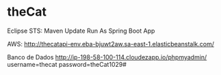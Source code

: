 # theCat

Eclipse STS:
Maven Update
Run As
	Spring Boot App
	
AWS:
http://thecatapi-env.eba-bjuwt2aw.sa-east-1.elasticbeanstalk.com/	
	
Banco de Dados
http://ip-198-58-100-114.cloudezapp.io/phpmyadmin/
username=thecat
password=theCat1029#
	